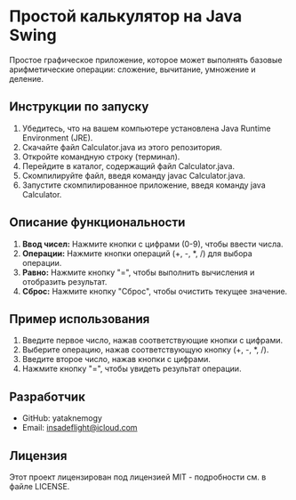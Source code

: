 # Простой калькулятор на Java Swing

Простое графическое приложение, которое может выполнять базовые арифметические операции: сложение, вычитание, умножение и деление.

## Инструкции по запуску

1. Убедитесь, что на вашем компьютере установлена Java Runtime Environment (JRE).
2. Скачайте файл Calculator.java из этого репозитория.
3. Откройте командную строку (терминал).
4. Перейдите в каталог, содержащий файл Calculator.java.
5. Скомпилируйте файл, введя команду javac Calculator.java.
6. Запустите скомпилированное приложение, введя команду java Calculator.

## Описание функциональности

1. **Ввод чисел:** Нажмите кнопки с цифрами (0-9), чтобы ввести числа.
2. **Операции:** Нажмите кнопки операций (+, -, *, /) для выбора операции.
3. **Равно:** Нажмите кнопку "=", чтобы выполнить вычисления и отобразить результат.
4. **Сброс:** Нажмите кнопку "Сброс", чтобы очистить текущее значение.

## Пример использования

1. Введите первое число, нажав соответствующие кнопки с цифрами.
2. Выберите операцию, нажав соответствующую кнопку (+, -, *, /).
3. Введите второе число, нажав кнопки с цифрами.
4. Нажмите кнопку "=", чтобы увидеть результат операции.

## Разработчик

* GitHub: yataknemogy
* Email: insadeflight@icloud.com

## Лицензия

Этот проект лицензирован под лицензией MIT - подробности см. в файле LICENSE.
